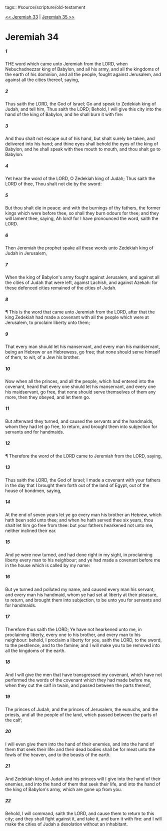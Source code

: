 tags:: #source/scripture/old-testament

[<< Jeremiah 33](old-testament/24_Jeremiah/Jeremiah_33.md) | [Jeremiah 35 >>](old-testament/24_Jeremiah/Jeremiah_35.md)

# Jeremiah 34

##### 1

THE word which came unto Jeremiah from the LORD, when Nebuchadnezzar king of Babylon, and all his army, and all the kingdoms of the earth of his dominion, and all the people, fought against Jerusalem, and against all the cities thereof, saying,

##### 2

Thus saith the LORD, the God of Israel; Go and speak to Zedekiah king of Judah, and tell him, Thus saith the LORD; Behold, I will give this city into the hand of the king of Babylon, and he shall burn it with fire:

##### 3

And thou shalt not escape out of his hand, but shalt surely be taken, and delivered into his hand; and thine eyes shall behold the eyes of the king of Babylon, and he shall speak with thee mouth to mouth, and thou shalt go to Babylon.

##### 4

Yet hear the word of the LORD, O Zedekiah king of Judah; Thus saith the LORD of thee, Thou shalt not die by the sword:

##### 5

But thou shalt die in peace: and with the burnings of thy fathers, the former kings which were before thee, so shall they burn odours for thee; and they will lament thee, saying, Ah lord! for I have pronounced the word, saith the LORD.

##### 6

Then Jeremiah the prophet spake all these words unto Zedekiah king of Judah in Jerusalem,

##### 7

When the king of Babylon's army fought against Jerusalem, and against all the cities of Judah that were left, against Lachish, and against Azekah: for these defenced cities remained of the cities of Judah.

##### 8

¶ This is the word that came unto Jeremiah from the LORD, after that the king Zedekiah had made a covenant with all the people which were at Jerusalem, to proclaim liberty unto them;

##### 9

That every man should let his manservant, and every man his maidservant, being an Hebrew or an Hebrewess, go free; that none should serve himself of them, to wit, of a Jew his brother.

##### 10

Now when all the princes, and all the people, which had entered into the covenant, heard that every one should let his manservant, and every one his maidservant, go free, that none should serve themselves of them any more, then they obeyed, and let them go.

##### 11

But afterward they turned, and caused the servants and the handmaids, whom they had let go free, to return, and brought them into subjection for servants and for handmaids.

##### 12

¶ Therefore the word of the LORD came to Jeremiah from the LORD, saying,

##### 13

Thus saith the LORD, the God of Israel; I made a covenant with your fathers in the day that I brought them forth out of the land of Egypt, out of the house of bondmen, saying,

##### 14

At the end of seven years let ye go every man his brother an Hebrew, which hath been sold unto thee; and when he hath served thee six years, thou shalt let him go free from thee: but your fathers hearkened not unto me, neither inclined their ear.

##### 15

And ye were now turned, and had done right in my sight, in proclaiming liberty every man to his neighbour; and ye had made a covenant before me in the house which is called by my name:

##### 16

But ye turned and polluted my name, and caused every man his servant, and every man his handmaid, whom ye had set at liberty at their pleasure, to return, and brought them into subjection, to be unto you for servants and for handmaids.

##### 17

Therefore thus saith the LORD; Ye have not hearkened unto me, in proclaiming liberty, every one to his brother, and every man to his neighbour: behold, I proclaim a liberty for you, saith the LORD, to the sword, to the pestilence, and to the famine; and I will make you to be removed into all the kingdoms of the earth.

##### 18

And I will give the men that have transgressed my covenant, which have not performed the words of the covenant which they had made before me, when they cut the calf in twain, and passed between the parts thereof,

##### 19

The princes of Judah, and the princes of Jerusalem, the eunuchs, and the priests, and all the people of the land, which passed between the parts of the calf;

##### 20

I will even give them into the hand of their enemies, and into the hand of them that seek their life: and their dead bodies shall be for meat unto the fowls of the heaven, and to the beasts of the earth.

##### 21

And Zedekiah king of Judah and his princes will I give into the hand of their enemies, and into the hand of them that seek their life, and into the hand of the king of Babylon's army, which are gone up from you.

##### 22

Behold, I will command, saith the LORD, and cause them to return to this city; and they shall fight against it, and take it, and burn it with fire: and I will make the cities of Judah a desolation without an inhabitant.
